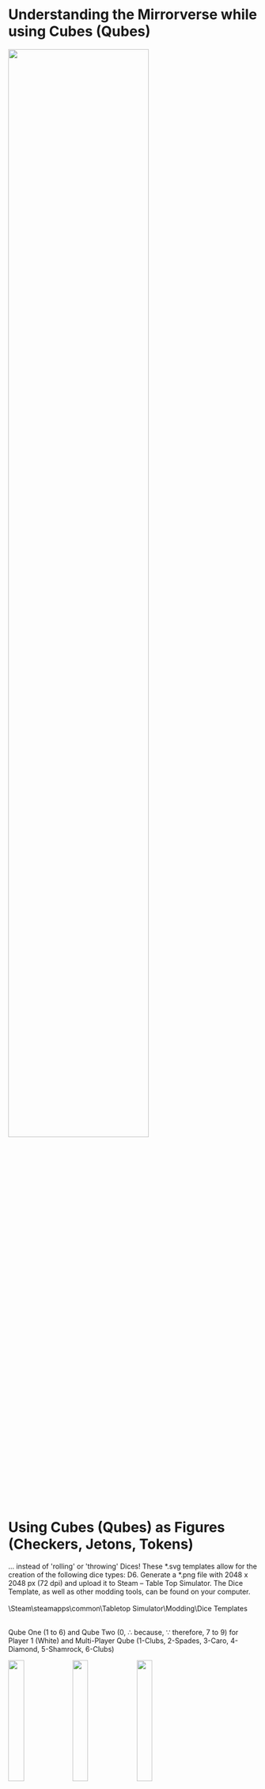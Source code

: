 # Understanding the Mirrorverse while using Cubes (Qubes)
<img width="75%" src="[https://github.com/scifiltr/QuantumGrid/blob/main/cubes/Qube-d6-1-bk.png](https://github.com/DIY4E1/CNC360/blob/main/cubes/Mirrorverse-qubes_A3.png)"></img> 
# Using Cubes (Qubes) as Figures (Checkers, Jetons, Tokens)
<p>... instead of 'rolling' or 'throwing' Dices! These *.svg templates allow for the creation of the following dice types: D6. Generate a *.png file with 2048 x 2048 px (72 dpi) and upload it to Steam – Table Top Simulator. The Dice Template, as well as other modding tools, can be found on your computer.</br></br>
\Steam\steamapps\common\Tabletop Simulator\Modding\Dice Templates</br></br></p>
<p>Qube One (1 to 6) and Qube Two (0, ∴ because, ∵ therefore, 7 to 9) for Player 1 (White) and Multi-Player Qube (1-Clubs, 2-Spades, 3-Caro, 4-Diamond, 5-Shamrock, 6-Clubs)</p>
<div>  
<img width="25%" src="https://github.com/scifiltr/QuantumGrid/blob/main/cubes/Qube-d6-1.png"></img> 
<img width="25%" src="https://github.com/scifiltr/QuantumGrid/blob/main/cubes/Qube-d6-2.png"></img>
<img width="25%" src="https://github.com/scifiltr/QuantumGrid/blob/main/cubes/Qube-d6-3_gothello.png"></img>
</div>
</br>
<p>Create the QuantumGrid yourself with Connecting Lines and Multiple Dockings</p>
<div>
<img width="25%" src="https://github.com/scifiltr/QuantumGrid/blob/main/cubes/Qube-d6-4-grid-1.png"></img>
<img width="25%" src="https://github.com/scifiltr/QuantumGrid/blob/main/cubes/Qube-d6-4-grid-2.png"></img>
</div>
<hr>
<p>Qube One (1 to 6) and Qube Two (0, ∴ because, ∵ therefore, 7 to 9) for Player 1 (Black) and Multi-Player Qube (1-Clubs, 2-Spades, 3-Caro, 4-Diamond, 5-Shamrock, 6-Clubs)</p>
<div>
<img width="25%" src="https://github.com/scifiltr/QuantumGrid/blob/main/cubes/Qube-d6-1-bk.png"></img> 
<img width="25%" src="https://github.com/scifiltr/QuantumGrid/blob/main/cubes/Qube-d6-2-bk.png"></img>
<img width="25%" src="https://github.com/scifiltr/QuantumGrid/blob/main/cubes/Qube-d6-3-bk_gothello.png"></img>
</div>
</br>
<p>Create the QuantumGrid yourself with Fragments (known as Sliders/Chutes) and Functions (black holes, oil carpets, ice sheets)</p>
<div>
<img width="25%" src="https://github.com/scifiltr/QuantumGrid/blob/main/cubes/Qube-d6-5-fractal-1.png"></img>
<img width="25%" src="https://github.com/scifiltr/QuantumGrid/blob/main/cubes/Qube-d6-5-fractal-2.png"></img>
</div>
<div>
<img width="100%" src="https://github.com/scifiltr/QuantumGrid/blob/main/cubes/QubeTemplates_BlackNWhite-1.png"></img>
<img width="100%" src="https://github.com/scifiltr/QuantumGrid/blob/main/cubes/QubeTemplates_BlackNWhite-2.png"></img>
</div>
<div>
<img width="100%" src="https://github.com/scifiltr/QuantumGrid/blob/main/cubes/Qube-2D_ws_bk-1.png"></img>
<img width="100%" src="https://github.com/scifiltr/QuantumGrid/blob/main/cubes/Qube-2D_ws_bk-2.png"></img>
</div>
